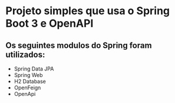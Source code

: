 # Projeto simples que usa o Spring Boot 3 e OpenAPI

##  Os seguintes modulos do Spring foram utilizados:
  - Spring Data JPA
  - Spring Web
  - H2 Database
  - OpenFeign
  - OpenApi
